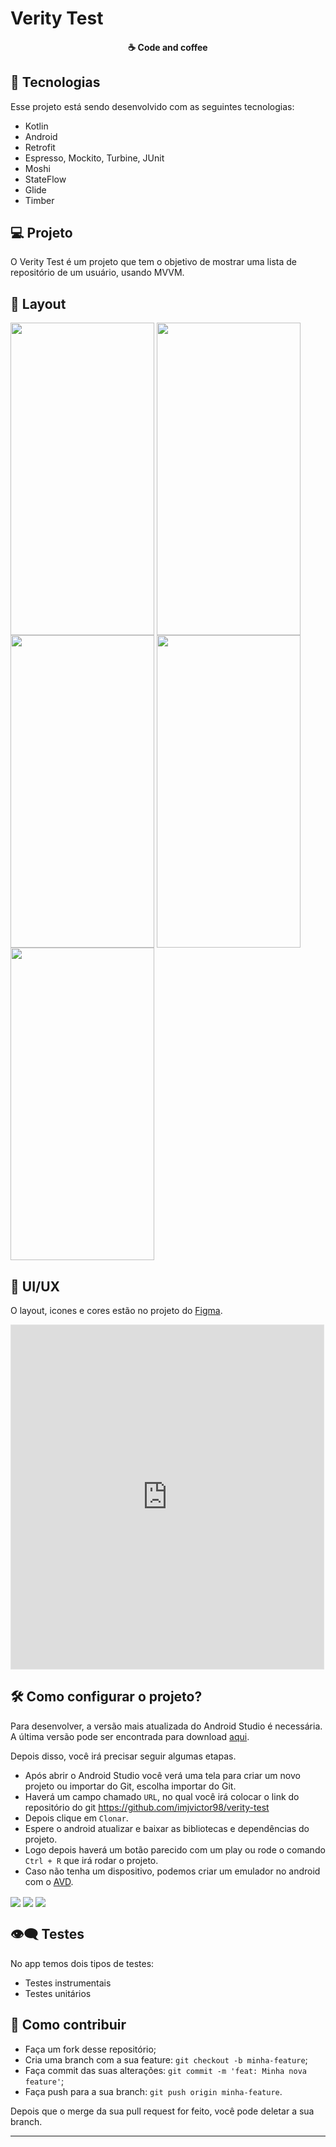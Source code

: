 <h1>Verity Test</h1>
<h4 align="center">
  ☕ Code and coffee
</h4>

## 🚀 Tecnologias

Esse projeto está sendo desenvolvido com as seguintes tecnologias:

- Kotlin
- Android
- Retrofit
- Espresso, Mockito, Turbine, JUnit
- Moshi
- StateFlow
- Glide
- Timber

## 💻 Projeto

O Verity Test é um projeto que tem o objetivo de mostrar uma lista de repositório de um usuário, usando MVVM.

## 🔖 Layout

<img align="center" src="https://i.imgur.com/4lxb8lM.png" width="230px" height="500px" />
<img align="center" src="https://i.imgur.com/7Gqcq1h.png" width="230px" height="500px" />
<img align="center" src="https://i.imgur.com/T9bKGOK.png" width="230px" height="500px" />
<img align="center" src="https://i.imgur.com/CDJ44IH.png" width="230px" height="500px" />
<img align="center" src="https://i.imgur.com/VJlWrr5.png" width="230px" height="500px" />

</br>

## 🎨 UI/UX 
O layout, icones e cores estão no projeto do [Figma](https://www.figma.com/file/HSvnXXF82AM83evQW6Y7d7/Teste-t%C3%A9cnico---Verity---UI?type=design&node-id=0%3A1&t=plMp7gV5eFMSP7O7-1).

<iframe style="border: 1px solid rgba(0, 0, 0, 0.1);" width="500" height="550" src="https://www.figma.com/embed?embed_host=share&url=https%3A%2F%2Fwww.figma.com%2Ffile%2FHSvnXXF82AM83evQW6Y7d7%2FTeste-t%25C3%25A9cnico---Verity---UI%3Ftype%3Ddesign%26node-id%3D0%253A1%26t%3DplMp7gV5eFMSP7O7-1"></iframe>

## 🛠️ Como configurar o projeto?

Para desenvolver, a versão mais atualizada do Android Studio é necessária. A última versão pode ser encontrada para
download [aqui](https://developer.android.com/studio/).

Depois disso, você irá precisar seguir algumas etapas.

- Após abrir o Android Studio você verá uma tela para criar um novo projeto ou importar do Git, escolha importar do Git.
- Haverá um campo chamado `URL`, no qual você irá colocar o link do repositório do git <link>https://github.com/imjvictor98/verity-test</link>
- Depois clique em `Clonar`.
- Espere o android atualizar e baixar as bibliotecas e dependências do projeto.
- Logo depois haverá um botão parecido com um play ou rode o comando ```Ctrl + R``` que irá rodar o projeto.
- Caso não tenha um dispositivo, podemos criar um emulador no android com o [AVD](https://developer.android.com/studio/run/managing-avds?hl=pt-br).


<img align="center" src="https://media.cleanshot.cloud/media/55177/yiE3Bl1av8gVk3Fs03CO0kZAt0G3EZhGmwndJTP6.jpeg?Expires=1686610699&Signature=WmFK3OKkPHWFkmBzJK4C5GeADTFR9F0XDaNTDxY1ONGqypMUfx6-rXW~NmKUJJktW8wMhzThgR3SZecULlYW0BdsQ03kMY0fZ0OE4Gyc5LFOyM4qp75HIQi7F96TeqP5qB0ETWlj8k4TE8xQ1-6S9wmuL0zGhjYwCiyrUQSt7UzKg36K7xFNwJbZ5JFvZ2Wyw2B5PPucdoFu3z6dskf-Nlqnb-NL0qJxouS3-ShPOQnHyB6wDl-VdGWbwl-7nOzzYaYgYo0Sv75LJnfVNXZ7l~SGgnIIgPlJPVKxohYQjAy92DJe-X9MJ-EMgjt5zd4G6tMvxqMjmQn7Yj6lj0GRCg__&Key-Pair-Id=K269JMAT9ZF4GZ" />

<img align="center" src="https://media.cleanshot.cloud/media/55177/sMATIJyMtsvNUVerZ1ALdG5RxEJYpzfNKClN3tlz.jpeg?Expires=1686611216&Signature=CvqY7VO086bja~uQo9oEobq82ojHlKDejSuJUllydFQtuzZmZt1PdcNXm6BE3SFZ-hkZ-obOBkKED2o0HQ5TjYMZIaOgOQ9iWYkK8HD4CF~9zduXvO8jgsP58pIZ13txsPUKgfUIvlMRNQPB6Vqzwq9WMsmJbkqJcJsDu-2Hoqwz7pP8MJfExZv-MnTPkvt9~IAOeLNdYG7od8lNvZaGxkZbbnXl~Ocw9K2n0mYYXSEBCx1oLEOanV7dKI9kc9WsT3Cel3yZy1FOnsilzSVAqa8JY1X9onYNcWym77~qdHijC6aa~1JsMHvig7Ee6pcb~KwXeiUPlWMvsuGeAy3ihA__&Key-Pair-Id=K269JMAT9ZF4GZ" />

<img align="center" src="https://media.cleanshot.cloud/media/55177/HtUIpWcmkbMtStuldBRBfJuHAb7EOoQ4WWIQaxGV.jpeg?Expires=1686611086&Signature=mvfPtaXxfGug~zVjom7Z1jyW4q-Utphg05VGkmPCLBqFBq5Kyn-vK9PvGvKT6jA7MdtapghDAN5l9Itd88LEpw1vapnW2IVTthQsgcpiOv6kBfJhQ~lsO3T0gGxvVdqVd9p6-E95iOFoF9ucZAhaxceqeC6NRuIBIEgKwdOO73z6TEb-6xKoLrFNhwMlovian-kbDhaADPyYdkgrhCa--TKgnC6C2tYtPQJSo6-0BpxV7FQrb~U6zno~ten-3k71qM6TctBvcdpoHylHNrudF~IUezDYSaDdDy9A~gZ7WCQKSNfkoDW8VBcb5j3wyQyA7QOTCDnbEO~p34VyR6ojnw__&Key-Pair-Id=K269JMAT9ZF4GZ" />

## 👁️‍🗨️ Testes

No app temos dois tipos de testes: 
- Testes instrumentais
- Testes unitários

## 🤔 Como contribuir

- Faça um fork desse repositório;
- Cria uma branch com a sua feature: `git checkout -b minha-feature`;
- Faça commit das suas alterações: `git commit -m 'feat: Minha nova feature'`;
- Faça push para a sua branch: `git push origin minha-feature`.

Depois que o merge da sua pull request for feito, você pode deletar a sua branch.

---